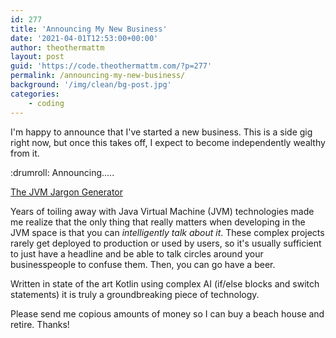 ```yaml
---
id: 277
title: 'Announcing My New Business'
date: '2021-04-01T12:53:00+00:00'
author: theothermattm
layout: post
guid: 'https://code.theothermattm.com/?p=277'
permalink: /announcing-my-new-business/
background: '/img/clean/bg-post.jpg'
categories:
    - coding
---
```


<!-- wp:paragraph -->
<p>I'm happy to announce that I've started a new business.  This is a side gig right now, but once this takes off, I expect to become independently wealthy from it.</p>
<!-- /wp:paragraph -->

<!-- wp:paragraph -->
<p>:drumroll: Announcing.....</p>
<!-- /wp:paragraph -->

<!-- wp:paragraph {"fontSize":"large"} -->
<p class="has-large-font-size"><a href="https://jvm-jargon-generator.herokuapp.com/" target="_blank" rel="noreferrer noopener" title="https://jvm-jargon-generator.herokuapp.com/">The JVM Jargon Generator</a></p>
<!-- /wp:paragraph -->

<!-- wp:paragraph -->
<p>Years of toiling away with Java Virtual Machine (JVM) technologies made me realize that the only thing that really matters when developing in the JVM space is that you can <em>intelligently talk about it</em>.  These complex projects rarely get deployed to production or used by users, so it's usually sufficient to just have a headline and be able to talk circles around your businesspeople to confuse them.  Then, you can go have a beer.</p>
<!-- /wp:paragraph -->

<!-- wp:paragraph -->
<p>Written in state of the art Kotlin using complex AI (if/else blocks and switch statements) it is truly a groundbreaking piece of technology.</p>
<!-- /wp:paragraph -->

<!-- wp:paragraph -->
<p>Please send me copious amounts of money so I can buy a beach house and retire.  Thanks!</p>
<!-- /wp:paragraph -->